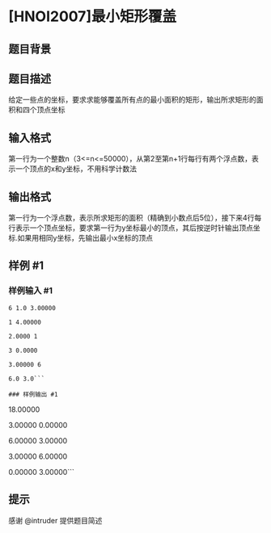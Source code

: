 # [HNOI2007]最小矩形覆盖

## 题目背景



## 题目描述

给定一些点的坐标，要求求能够覆盖所有点的最小面积的矩形，输出所求矩形的面积和四个顶点坐标


## 输入格式

第一行为一个整数n（3<=n<=50000），从第2至第n+1行每行有两个浮点数，表示一个顶点的x和y坐标，不用科学计数法


## 输出格式

第一行为一个浮点数，表示所求矩形的面积（精确到小数点后5位），接下来4行每行表示一个顶点坐标，要求第一行为y坐标最小的顶点，其后按逆时针输出顶点坐标.如果用相同y坐标，先输出最小x坐标的顶点


## 样例 #1

### 样例输入 #1
```
6 1.0 3.00000

1 4.00000

2.0000 1

3 0.0000

3.00000 6

6.0 3.0```

### 样例输出 #1

```
18.00000

3.00000 0.00000

6.00000 3.00000

3.00000 6.00000

0.00000 3.00000```

## 提示

感谢 @intruder 提供题目简述

